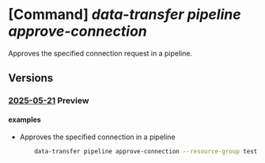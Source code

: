 # [Command] _data-transfer pipeline approve-connection_

Approves the specified connection request in a pipeline.

## Versions

### [2025-05-21](/Resources/mgmt-plane/L3N1YnNjcmlwdGlvbnMve30vcmVzb3VyY2Vncm91cHMve30vcHJvdmlkZXJzL21pY3Jvc29mdC5henVyZWRhdGF0cmFuc2Zlci9waXBlbGluZXMve30vYXBwcm92ZWNvbm5lY3Rpb24=/2025-05-21.xml) **Preview**

<!-- mgmt-plane /subscriptions/{}/resourcegroups/{}/providers/microsoft.azuredatatransfer/pipelines/{}/approveconnection 2025-05-21 -->

#### examples

- Approves the specified connection in a pipeline
    ```bash
        data-transfer pipeline approve-connection --resource-group testRG --pipeline-name testPipeline --connection-id /subscriptions/00000000-0000-0000-0000-000000000000/resourceGroups/testRG/providers/Microsoft.AzureDataTransfer/connections/testConnection --status-reason Example reason
    ```
